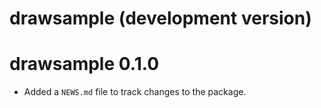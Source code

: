 # drawsample (development version)

# drawsample 0.1.0

* Added a `NEWS.md` file to track changes to the package.
